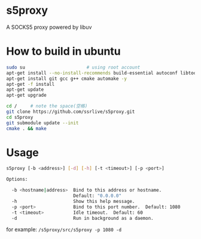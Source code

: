 s5proxy
===============
A SOCKS5 proxy powered by libuv

# How to build in ubuntu
```bash
sudo su                       # using root account
apt-get install --no-install-recommends build-essential autoconf libtool asciidoc xmlto -y
apt-get install git gcc g++ cmake automake -y
apt-get -f install
apt-get update
apt-get upgrade

cd /     # note the space(空格)
git clone https://github.com/ssrlive/s5proxy.git
cd s5proxy
git submodule update --init
cmake . && make
```

# Usage

```bash
s5proxy [-b <address>] [-d] [-h] [-t <timeout>] [-p <port>]

Options:

  -b <hostname|address>  Bind to this address or hostname.
                         Default: "0.0.0.0"
  -h                     Show this help message.
  -p <port>              Bind to this port number.  Default: 1080
  -t <timeout>           Idle timeout.  Default: 60
  -d                     Run in background as a daemon.

```
for example:  `/s5proxy/src/s5proxy -p 1080 -d`


